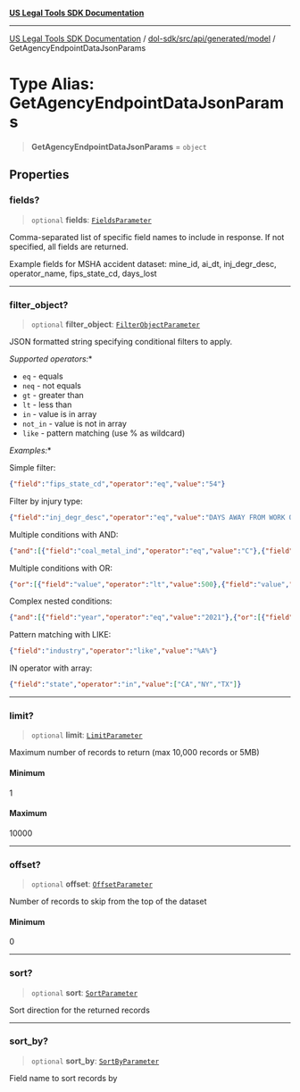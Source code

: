 [**US Legal Tools SDK Documentation**](../../../../../../README.md)

***

[US Legal Tools SDK Documentation](../../../../../../README.md) / [dol-sdk/src/api/generated/model](../README.md) / GetAgencyEndpointDataJsonParams

# Type Alias: GetAgencyEndpointDataJsonParams

> **GetAgencyEndpointDataJsonParams** = `object`

## Properties

### fields?

> `optional` **fields**: [`FieldsParameter`](FieldsParameter.md)

Comma-separated list of specific field names to include in response.
If not specified, all fields are returned.

Example fields for MSHA accident dataset: mine_id, ai_dt, inj_degr_desc, operator_name, fips_state_cd, days_lost

***

### filter\_object?

> `optional` **filter\_object**: [`FilterObjectParameter`](FilterObjectParameter.md)

JSON formatted string specifying conditional filters to apply.

*Supported operators:**
- `eq` - equals
- `neq` - not equals
- `gt` - greater than
- `lt` - less than
- `in` - value is in array
- `not_in` - value is not in array
- `like` - pattern matching (use % as wildcard)

*Examples:**

Simple filter:
```json
{"field":"fips_state_cd","operator":"eq","value":"54"}
```

Filter by injury type:
```json
{"field":"inj_degr_desc","operator":"eq","value":"DAYS AWAY FROM WORK ONLY"}
```

Multiple conditions with AND:
```json
{"and":[{"field":"coal_metal_ind","operator":"eq","value":"C"},{"field":"cal_yr","operator":"eq","value":"2013"}]}
```

Multiple conditions with OR:
```json
{"or":[{"field":"value","operator":"lt","value":500},{"field":"value","operator":"gt","value":999}]}
```

Complex nested conditions:
```json
{"and":[{"field":"year","operator":"eq","value":"2021"},{"or":[{"field":"industry","operator":"eq","value":"A"},{"field":"industry","operator":"eq","value":"C"}]}]}
```

Pattern matching with LIKE:
```json
{"field":"industry","operator":"like","value":"%A%"}
```

IN operator with array:
```json
{"field":"state","operator":"in","value":["CA","NY","TX"]}
```

***

### limit?

> `optional` **limit**: [`LimitParameter`](LimitParameter.md)

Maximum number of records to return (max 10,000 records or 5MB)

#### Minimum

1

#### Maximum

10000

***

### offset?

> `optional` **offset**: [`OffsetParameter`](OffsetParameter.md)

Number of records to skip from the top of the dataset

#### Minimum

0

***

### sort?

> `optional` **sort**: [`SortParameter`](SortParameter.md)

Sort direction for the returned records

***

### sort\_by?

> `optional` **sort\_by**: [`SortByParameter`](SortByParameter.md)

Field name to sort records by
